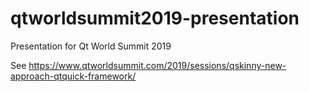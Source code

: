 # qtworldsummit2019-presentation
Presentation for Qt World Summit 2019

See https://www.qtworldsummit.com/2019/sessions/qskinny-new-approach-qtquick-framework/
